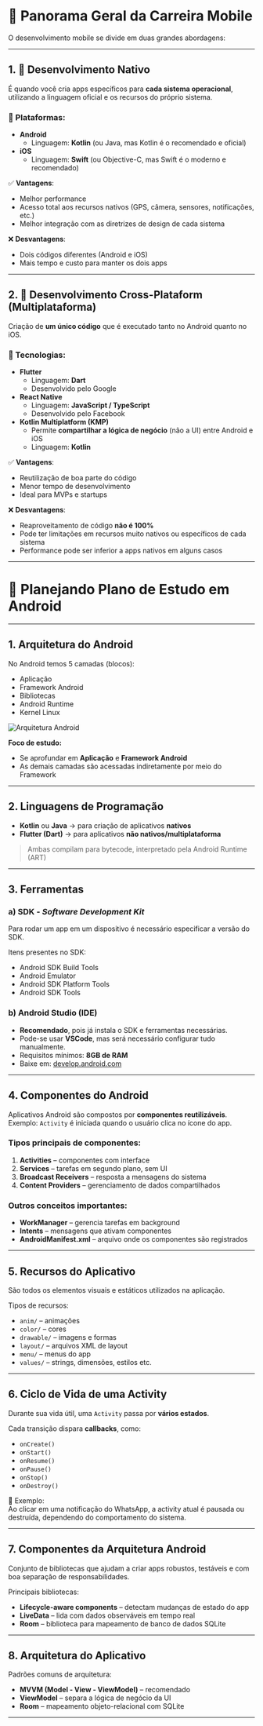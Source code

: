 # 📱 Panorama Geral da Carreira Mobile

O desenvolvimento mobile se divide em duas grandes abordagens:

---

## 1. 🧩 Desenvolvimento Nativo

É quando você cria apps específicos para **cada sistema operacional**, utilizando a linguagem oficial e os recursos do próprio sistema.

### 📌 Plataformas:

- **Android**  
  - Linguagem: **Kotlin** (ou Java, mas Kotlin é o recomendado e oficial)
- **iOS**  
  - Linguagem: **Swift** (ou Objective-C, mas Swift é o moderno e recomendado)

✅ **Vantagens**:
- Melhor performance
- Acesso total aos recursos nativos (GPS, câmera, sensores, notificações, etc.)
- Melhor integração com as diretrizes de design de cada sistema

❌ **Desvantagens**:
- Dois códigos diferentes (Android e iOS)
- Mais tempo e custo para manter os dois apps

---

## 2. 🔁 Desenvolvimento Cross-Plataform (Multiplataforma)

Criação de **um único código** que é executado tanto no Android quanto no iOS.

### 📌 Tecnologias:

- **Flutter**
  - Linguagem: **Dart**
  - Desenvolvido pelo Google
- **React Native**
  - Linguagem: **JavaScript / TypeScript**
  - Desenvolvido pelo Facebook
- **Kotlin Multiplatform (KMP)**
  - Permite **compartilhar a lógica de negócio** (não a UI) entre Android e iOS
  - Linguagem: **Kotlin**

✅ **Vantagens**:
- Reutilização de boa parte do código
- Menor tempo de desenvolvimento
- Ideal para MVPs e startups

❌ **Desvantagens**:
- Reaproveitamento de código **não é 100%**
- Pode ter limitações em recursos muito nativos ou específicos de cada sistema
- Performance pode ser inferior a apps nativos em alguns casos

---

# 📱 Planejando Plano de Estudo em Android

---

## 1. Arquitetura do Android

No Android temos 5 camadas (blocos):

- Aplicação  
- Framework Android  
- Bibliotecas  
- Android Runtime  
- Kernel Linux  

![Arquitetura Android](arquiteturaAndroid.png)

**Foco de estudo:**  
- Se aprofundar em **Aplicação** e **Framework Android**  
- As demais camadas são acessadas indiretamente por meio do Framework

---

## 2. Linguagens de Programação

- **Kotlin** ou **Java** → para criação de aplicativos **nativos**
- **Flutter (Dart)** → para aplicativos **não nativos/multiplataforma**

> Ambas compilam para bytecode, interpretado pela Android Runtime (ART)

---

## 3. Ferramentas

### a) SDK - *Software Development Kit*

Para rodar um app em um dispositivo é necessário especificar a versão do SDK.

Itens presentes no SDK:

- Android SDK Build Tools  
- Android Emulator  
- Android SDK Platform Tools  
- Android SDK Tools  

### b) Android Studio (IDE)

- **Recomendado**, pois já instala o SDK e ferramentas necessárias.
- Pode-se usar **VSCode**, mas será necessário configurar tudo manualmente.
- Requisitos mínimos: **8GB de RAM**
- Baixe em: [develop.android.com](https://developer.android.com/)

---

## 4. Componentes do Android

Aplicativos Android são compostos por **componentes reutilizáveis**.  
Exemplo: `Activity` é iniciada quando o usuário clica no ícone do app.

### Tipos principais de componentes:

1. **Activities** – componentes com interface  
2. **Services** – tarefas em segundo plano, sem UI  
3. **Broadcast Receivers** – resposta a mensagens do sistema  
4. **Content Providers** – gerenciamento de dados compartilhados  

### Outros conceitos importantes:

- **WorkManager** – gerencia tarefas em background  
- **Intents** – mensagens que ativam componentes  
- **AndroidManifest.xml** – arquivo onde os componentes são registrados

---

## 5. Recursos do Aplicativo

São todos os elementos visuais e estáticos utilizados na aplicação.

Tipos de recursos:

- `anim/` – animações  
- `color/` – cores  
- `drawable/` – imagens e formas  
- `layout/` – arquivos XML de layout  
- `menu/` – menus do app  
- `values/` – strings, dimensões, estilos etc.

---

## 6. Ciclo de Vida de uma Activity

Durante sua vida útil, uma `Activity` passa por **vários estados**.

Cada transição dispara **callbacks**, como:

- `onCreate()`  
- `onStart()`  
- `onResume()`  
- `onPause()`  
- `onStop()`  
- `onDestroy()`  

📌 Exemplo:  
Ao clicar em uma notificação do WhatsApp, a activity atual é pausada ou destruída, dependendo do comportamento do sistema.

---

## 7. Componentes da Arquitetura Android

Conjunto de bibliotecas que ajudam a criar apps robustos, testáveis e com boa separação de responsabilidades.

Principais bibliotecas:

- **Lifecycle-aware components** – detectam mudanças de estado do app
- **LiveData** – lida com dados observáveis em tempo real
- **Room** – biblioteca para mapeamento de banco de dados SQLite

---

## 8. Arquitetura do Aplicativo

Padrões comuns de arquitetura:

- **MVVM (Model - View - ViewModel)** – recomendado
- **ViewModel** – separa a lógica de negócio da UI
- **Room** – mapeamento objeto-relacional com SQLite

---
